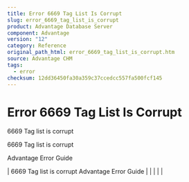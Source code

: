 ```yaml
---
title: Error 6669 Tag List Is Corrupt
slug: error_6669_tag_list_is_corrupt
product: Advantage Database Server
component: Advantage
version: "12"
category: Reference
original_path_html: error_6669_tag_list_is_corrupt.htm
source: Advantage CHM
tags:
  - error
checksum: 12dd36450fa30a359c37ccedcc557fa500fcf145
---
```


# Error 6669 Tag List Is Corrupt

6669 Tag list is corrupt

6669 Tag list is corrupt

Advantage Error Guide

| 6669 Tag list is corrupt  Advantage Error Guide |  |  |  |  |
